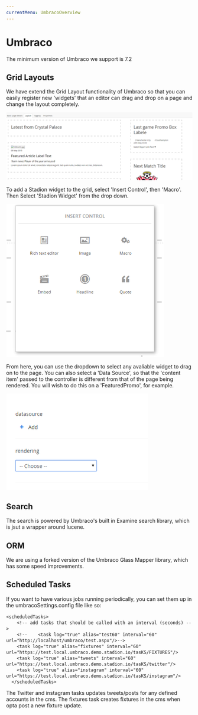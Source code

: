 ```yaml
---
currentMenu: UmbracoOverview
---
```

Umbraco
============

The minimum version of Umbraco we support is 7.2

## Grid Layouts
We have extend the Grid Layout functionality of Umbraco so that you can easily register new 'widgets' that an editor can drag and drop on a page and change the layout completely.


![Translation Dictionary](/UmbracoGrid.PNG)

To add a Stadion widget to the grid, select 'Insert Control', then 'Macro'. Then Select 'Stadion Widget' from the drop down.

![Translation Dictionary](/UmbracoInsertCOntrol.PNG)

From here, you can use the dropdown to select any avaliable widget to drag on to the page. You can also select a 'Data Source', so that the 'content item' passed to the controller is different from that of the page being rendered.
You will wish to do this on a 'FeaturedPromo', for example.

![Translation Dictionary](/UmbracoChooseRendering.PNG)


## Search
The search is powered by Umbraco's built in Examine search library, which is jsut a wrapper around lucene.

## ORM

We are using a forked version of the Umbraco Glass Mapper library, which has some speed improvements.

## Scheduled Tasks

If you want to have various jobs running periodically, you can set them up in the   umbracoSettings.config file like so:


```
<scheduledTasks>
    <!-- add tasks that should be called with an interval (seconds) -->
    <!--    <task log="true" alias="test60" interval="60" url="http://localhost/umbraco/test.aspx"/>-->
    <task log="true" alias="fixtures" interval="60" url="https://test.local.umbraco.demo.stadion.io/tasKS/FIXTURES"/>
    <task log="true" alias="tweets" interval="60" url="https://test.local.umbraco.demo.stadion.io/tasKS/twitter"/>
    <task log="true" alias="instagram" interval="60" url="https://test.local.umbraco.demo.stadion.io/tasKS/instagram"/>
  </scheduledTasks>
  ```
  
  The Twitter and instagram tasks updates tweets/posts for any defined accounts in the cms.
  The fixtures task creates fixtures in the cms when opta post a new fixture update.
